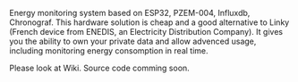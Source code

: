 Energy monitoring system based on ESP32, PZEM-004, Influxdb, Chronograf. This hardware solution is cheap and a good alternative to Linky (French device from ENEDIS, an Electricity Distribution Company). It gives you the ability to own your private data and allow advenced usage, including monitoring energy consomption in real time.

Please look at Wiki. Source code comming soon.
